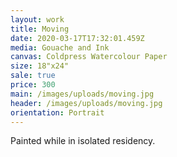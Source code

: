 ```yaml
---
layout: work
title: Moving
date: 2020-03-17T17:32:01.459Z
media: Gouache and Ink
canvas: Coldpress Watercolour Paper
size: 18"x24"
sale: true
price: 300
main: /images/uploads/moving.jpg
header: /images/uploads/moving.jpg
orientation: Portrait
---
```

Painted while in isolated residency.